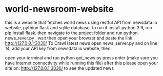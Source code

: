 # world-newsroom-website
this is a website that fetches world news using restful API from newsdata.io website, pythion flask and sqlite database. to run it install python 3.9, run pip install flask, then navigate to the project folder and run python  news_rever.py , wait then open your browser and paste the link: http://127.0.0.1:3030/
To Crawl latest news open news_server.py and on line 14, add your API key from newsdata.io website, then:

open your terminal and run python get_news.py press enter (make sure you have internet connectivity while running this file)
 after this please open your site on: http://127.0.0.1:3030/ to see the updated news
